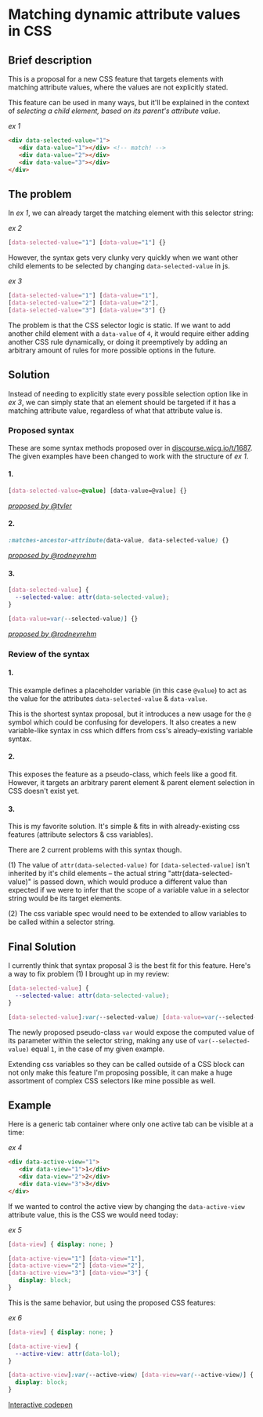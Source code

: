 # Matching dynamic attribute values in CSS

## Brief description
This is a proposal for a new CSS feature that targets elements with matching attribute values, where the values are not explicitly stated.

This feature can be used in many ways, but it'll be explained in the context of _selecting a child element, based on its parent's attribute value_.

_ex 1_
``` html
<div data-selected-value="1">
   <div data-value="1"></div> <!-- match! -->
   <div data-value="2"></div>
   <div data-value="3"></div>
</div>
```

## The problem

In _ex 1_, we can already target the matching element with this selector string:

_ex 2_
``` css
[data-selected-value="1"] [data-value="1"] {}
```

However, the syntax gets very clunky very quickly when we want other child elements to be selected by changing `data-selected-value` in js.

_ex 3_
``` css
[data-selected-value="1"] [data-value="1"],
[data-selected-value="2"] [data-value="2"],
[data-selected-value="3"] [data-value="3"] {}
```

The problem is that the CSS selector logic is static. If we want to add another child element with a `data-value` of `4`, it would require either adding another CSS rule dynamically, or doing it preemptively by adding an arbitrary amount of rules for more possible options in the future.

## Solution

Instead of needing to explicitly state every possible selection option like in _ex 3_, we can simply state that an element should be targeted if it has a matching attribute value, regardless of what that attribute value is.

### Proposed syntax

These are some syntax methods proposed over in [discourse.wicg.io/t/1687](https://discourse.wicg.io/t/selecting-matching-attribute-values-in-css/1687). The given examples have been changed to work with the structure of _ex 1_.

#### 1.
``` css
[data-selected-value=@value] [data-value=@value] {}
```
_[proposed by @tvler](https://discourse.wicg.io/t/selecting-matching-attribute-values-in-css/1687)_

#### 2.
``` css
:matches-ancestor-attribute(data-value, data-selected-value) {}
```
_[proposed by @rodneyrehm](https://discourse.wicg.io/t/selecting-matching-attribute-values-in-css/1687/11)_

#### 3.

``` css
[data-selected-value] {
  --selected-value: attr(data-selected-value);
}

[data-value=var(--selected-value)] {}
```
_[proposed by @rodneyrehm](https://discourse.wicg.io/t/selecting-matching-attribute-values-in-css/1687/11)_

### Review of the syntax

#### 1.
This example defines a placeholder variable (in this case `@value`) to act as the value for the attributes `data-selected-value` & `data-value`.

This is the shortest syntax proposal, but it introduces a new usage for the `@` symbol which could be confusing for developers. It also creates a new variable-like syntax in css which differs from css's already-existing variable syntax.

#### 2.
This exposes the feature as a pseudo-class, which feels like a good fit. However, it targets an arbitrary parent element & parent element selection in CSS doesn't exist yet.

#### 3.
This is my favorite solution. It's simple & fits in with already-existing css features (attribute selectors & css variables).

There are 2 current problems with this syntax though.

(1) The value of `attr(data-selected-value)` for `[data-selected-value]` isn't inherited by it's child elements – the actual string "attr(data-selected-value)" is passed down, which would produce a different value than expected if we were to infer that the scope of a variable value in a selector string would be its target elements.

(2) The css variable spec would need to be extended to allow variables to be called within a selector string.

## Final Solution
I currently think that syntax proposal 3 is the best fit for this feature. Here's a way to fix problem (1) I brought up in my review:

``` css
[data-selected-value] {
  --selected-value: attr(data-selected-value);
}

[data-selected-value]:var(--selected-value) [data-value=var(--selected-value)] {}
```

The newly proposed pseudo-class `var` would expose the computed value of its parameter within the selector string, making any use of `var(--selected-value)` equal `1`, in the case of my given example.

Extending css variables so they can be called outside of a CSS block can not only make this feature I'm proposing possible, it can make a huge assortment of complex CSS selectors like mine possible as well.

## Example

Here is a generic tab container where only one active tab can be visible at a time:

_ex 4_
``` html
<div data-active-view="1">
   <div data-view="1">1</div>
   <div data-view="2">2</div>
   <div data-view="3">3</div>
</div>
```

If we wanted to control the active view by changing the `data-active-view` attribute value, this is the CSS we would need today:

_ex 5_
``` css
[data-view] { display: none; }

[data-active-view="1"] [data-view="1"],
[data-active-view="2"] [data-view="2"],
[data-active-view="3"] [data-view="3"] {
   display: block;
}
```

This is the same behavior, but using the proposed CSS features:

_ex 6_
``` css
[data-view] { display: none; }

[data-active-view] {
  --active-view: attr(data-lol);
}

[data-active-view]:var(--active-view) [data-view=var(--active-view)] {
  display: block;
}
```

[Interactive codepen](http://codepen.io/anon/pen/NRajrR)